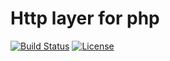 # Http layer for php

[![Build Status](https://travis-ci.org/weew/php-http.svg?branch=master)](https://travis-ci.org/weew/php-http)
[![License](https://poser.pugx.org/weew/php-http/license)](https://packagist.org/packages/weew/php-http)
